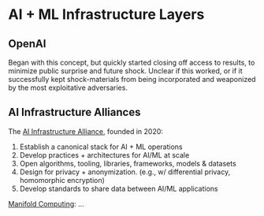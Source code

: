 # AI + ML Infrastructure Layers

## OpenAI
Began with this concept, but quickly started closing off access to results, to minimize public surprise and future shock.
Unclear if this worked, or if it successfully kept shock-materials from being incorporated and weaponized by the most exploitative adversaries.

## AI Infrastructure Alliances
The [AI Infrastructure Alliance](https://ai-infrastructure.org/), founded in 2020:

1) Establish a canonical stack for AI + ML operations 
2) Develop practices + architectures for AI/ML at scale 
3) Open algorithms, tooling, libraries, frameworks, models & datasets 
4) Design for privacy + anonymization. (e.g., w/ differential privacy, homomorphic encryption)
5) Develop standards to share data between AI/ML applications  

[Manifold Computing](https://manifoldcomputing.com/): ...
